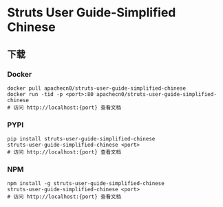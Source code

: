 # Struts User Guide-Simplified Chinese

## 下载

### Docker

```
docker pull apachecn0/struts-user-guide-simplified-chinese
docker run -tid -p <port>:80 apachecn0/struts-user-guide-simplified-chinese
# 访问 http://localhost:{port} 查看文档
```

### PYPI

```
pip install struts-user-guide-simplified-chinese
struts-user-guide-simplified-chinese <port>
# 访问 http://localhost:{port} 查看文档
```

### NPM

```
npm install -g struts-user-guide-simplified-chinese
struts-user-guide-simplified-chinese <port>
# 访问 http://localhost:{port} 查看文档
```